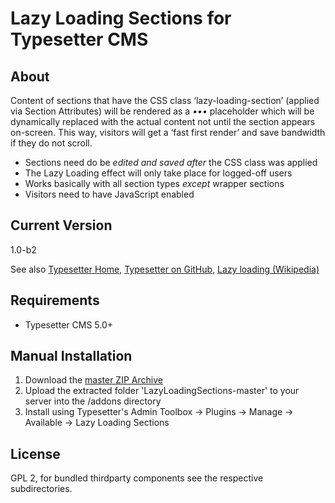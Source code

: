 # Lazy Loading Sections for Typesetter CMS #

## About
Content of sections that have the CSS class &lsquo;lazy-loading-section&rsquo; (applied via Section Attributes) will be rendered as a *&bull;&bull;&bull;*&nbsp;placeholder which will be dynamically replaced with the actual content not until the section appears on-screen. This way, visitors will get a &lsquo;fast first render&rsquo; and save bandwidth if they do not scroll. 

* Sections need do be *edited and saved after* the CSS class was applied
* The Lazy Loading effect will only take place for logged-off users
* Works basically with all section types *except* wrapper sections
* Visitors need to have JavaScript enabled

## Current Version 
1.0-b2

See also [Typesetter Home](http://www.typesettercms.com), [Typesetter on GitHub](https://github.com/Typesetter/Typesetter), [Lazy loading (Wikipedia)](https://en.wikipedia.org/wiki/Lazy_loading)

## Requirements ##
* Typesetter CMS 5.0+

## Manual Installation ##
1. Download the [master ZIP Archive](https://github.com/juek/LazyLoadingSections/archive/master.zip)
2. Upload the extracted folder 'LazyLoadingSections-master' to your server into the /addons directory
3. Install using Typesetter's Admin Toolbox &rarr; Plugins &rarr; Manage &rarr; Available &rarr; Lazy Loading Sections

## License
GPL 2, for bundled thirdparty components see the respective subdirectories.
